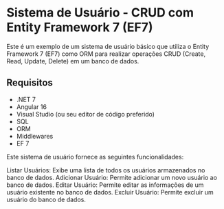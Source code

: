 # Sistema de Usuário - CRUD com Entity Framework 7 (EF7)

Este é um exemplo de um sistema de usuário básico que utiliza o Entity Framework 7 (EF7) como ORM para realizar operações CRUD (Create, Read, Update, Delete) em um banco de dados.

## Requisitos

- .NET 7
- Angular 16
- Visual Studio (ou seu editor de código preferido)
- SQL
- ORM
- Middlewares
- EF 7

Este sistema de usuário fornece as seguintes funcionalidades:

Listar Usuários: Exibe uma lista de todos os usuários armazenados no banco de dados.
Adicionar Usuário: Permite adicionar um novo usuário ao banco de dados.
Editar Usuário: Permite editar as informações de um usuário existente no banco de dados.
Excluir Usuário: Permite excluir um usuário do banco de dados.
